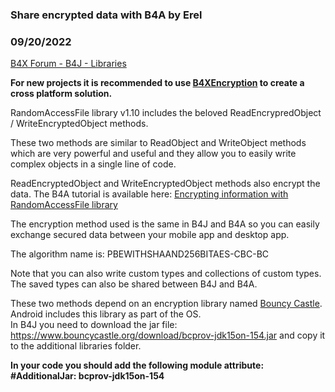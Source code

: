 ### Share encrypted data with B4A by Erel
### 09/20/2022
[B4X Forum - B4J - Libraries](https://www.b4x.com/android/forum/threads/35482/)

**For new projects it is recommended to use [B4XEncryption](https://www.b4x.com/android/forum/threads/jb4xencryption.48178/#content) to create a cross platform solution.**  
  
RandomAccessFile library v1.10 includes the beloved ReadEncrypredObject / WriteEncryptedObject methods.  
  
These two methods are similar to ReadObject and WriteObject methods which are very powerful and useful and they allow you to easily write complex objects in a single line of code.  
  
ReadEncryptedObject and WriteEncryptedObject methods also encrypt the data. The B4A tutorial is available here: [Encrypting information with RandomAccessFile library](http://www.b4x.com/android/forum/threads/11565/#content)  
  
The encryption method used is the same in B4J and B4A so you can easily exchange secured data between your mobile app and desktop app.  
  
The algorithm name is: PBEWITHSHAAND256BITAES-CBC-BC  
  
Note that you can also write custom types and collections of custom types. The saved types can also be shared between B4J and B4A.  
  
These two methods depend on an encryption library named [Bouncy Castle](http://www.bouncycastle.org). Android includes this library as part of the OS.  
In B4J you need to download the jar file: <https://www.bouncycastle.org/download/bcprov-jdk15on-154.jar> and copy it to the additional libraries folder.  
  
**In your code you should add the following module attribute:  
#AdditionalJar: bcprov-jdk15on-154**